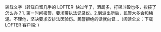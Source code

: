 转载文字（转载自留几手的 LOFTER: 快过年了，酒局多，打架斗殴也多，挨揍了怎么办？1. 第一时间报警，要求带执法记录仪。2.到派出所后，民警大多会和稀泥。不理他，坚决要求安排法医验伤。民警拒绝的话就向督...（阅读全文：下载 LOFTER 客户端: ）​​​​